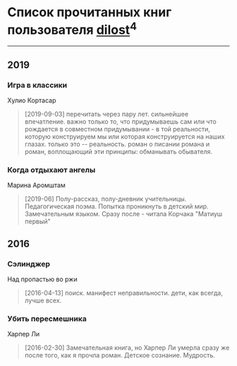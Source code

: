 # Список прочитанных книг пользователя [dilost](https://www.facebook.com/app_scoped_user_id/10206471247373307/)<sup>4</sup>
---

## 2019

### Игра в классики
Хулио Кортасар
> [2019-09-03] перечитать через пару лет. сильнейшее впечатление. важно только то, что придумываешь сам или что рождается в совместном придумывании - в той реальности, которую конструируем мы или которая конструируется на наших глазах. только это -- реальность. роман о писании романа и роман, воплощающий эти принципы: обманывать обывателя.


### Когда отдыхают ангелы
Марина Аромштам
> [2019-06] Полу-рассказ, полу-дневник учительницы. Педагогическая поэма. Попытка проникнуть в детский мир. Замечательным языком. Сразу после - читала Корчака "Матиуш первый"



## 2016

### Сэлинджер
Над пропастью во ржи
> [2016-04-13] поиск. манифест неправильности. дети, как всегда, лучше всех.


### Убить пересмешника
Харпер Ли
> [2016-02-30] Замечательная книга, но Харпер Ли умерла сразу же после того, как я прочла роман. Детское сознание. Мудрость.



